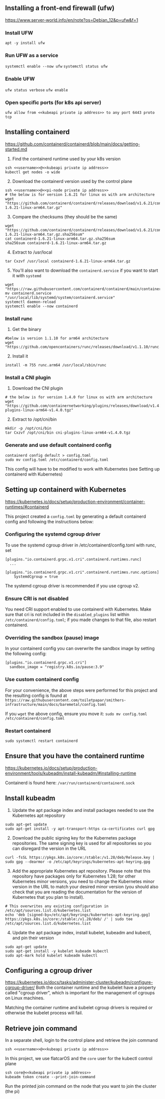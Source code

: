 ## Installing a front-end firewall (ufw)
https://www.server-world.info/en/note?os=Debian_12&p=ufw&f=1

### Install UFW
`apt -y install ufw`

### Run UFW as a service
`systemctl enable --now ufw`
`systemctl status ufw`

### Enable UFW
`ufw status verbose`
`ufw enable`

### Open specific ports (for k8s api server)
`ufw allow from <<kubeapi private ip address>> to any port 6443 proto tcp`

## Installing containerd
https://github.com/containerd/containerd/blob/main/docs/getting-started.md

1. Find the containerd runtime used by your k8s version
```
ssh <<username>>@<<kubeapi private ip address>>
kubectl get nodes -o wide
```

2. Download the containerd version used by the control plane
```
ssh <<username>>@<<pi-node private ip address>>
# the below is for version 1.6.21 for linux os with arm architecture
wget "https://github.com/containerd/containerd/releases/download/v1.6.21/containerd-1.6.21-linux-arm64.tar.gz"
```

3. Compare the checksums (they should be the same)
```
wget "https://github.com/containerd/containerd/releases/download/v1.6.21/containerd-1.6.21-linux-arm64.tar.gz.sha256sum"
cat containerd-1.6.21-linux-arm64.tar.gz.sha256sum
sha256sum containerd-1.6.21-linux-arm64.tar.gz
```

4. Extract to /usr/local
```
tar Cxzvf /usr/local containerd-1.6.21-linux-arm64.tar.gz
```

5. You'll also want to download the `containerd.service` if you want to start it with `systemd`
```
wget "https://raw.githubusercontent.com/containerd/containerd/main/containerd.service"
mv containerd.service "/usr/local/lib/systemd/system/containerd.service"
systemctl daemon-reload
systemctl enable --now containerd
```

### Install runc
1. Get the binary
```
#below is version 1.1.10 for arm64 architecture
wget "https://github.com/opencontainers/runc/releases/download/v1.1.10/runc.arm64"
```

2. Install it
```
install -m 755 runc.arm64 /usr/local/sbin/runc
```

### Install a CNI plugin
1. Download the CNI plugin
```
# the below is for version 1.4.0 for linux os with arm architecture
wget "https://github.com/containernetworking/plugins/releases/download/v1.4.0/cni-plugins-linux-arm64-v1.4.0.tgz"
```

2. Extract to /opt/cni/bin
```
mkdir -p /opt/cni/bin
tar Cxzvf /opt/cni/bin cni-plugins-linux-arm64-v1.4.0.tgz
```

### Generate and use default containerd config
```
containerd config default > config.toml
sudo mv config.toml /etc/containerd/config.toml
```

This config will have to be modified to work with Kubernetes (see Setting up containerd with Kubernetes)

## Setting up containerd with Kubernetes
https://kubernetes.io/docs/setup/production-environment/container-runtimes/#containerd

This project created a `config.toml` by generating a default containerd config and following the instructions below:

### Configuring the systemd cgroup driver
To use the systemd cgroup driver in /etc/containerd/config.toml with runc, set
```
[plugins."io.containerd.grpc.v1.cri".containerd.runtimes.runc]
  ...
  [plugins."io.containerd.grpc.v1.cri".containerd.runtimes.runc.options]
    SystemdCgroup = true
```

The systemd cgroup driver is recommended if you use cgroup v2.

### Ensure CRI is not disabled
You need CRI support enabled to use containerd with Kubernetes. Make sure that cri is not included in the `disabled_plugins` list within `/etc/containerd/config.toml`; if you made changes to that file, also restart containerd.

### Overriding the sandbox (pause) image
In your containerd config you can overwrite the sandbox image by setting the following config:
```
[plugins."io.containerd.grpc.v1.cri"]
  sandbox_image = "registry.k8s.io/pause:3.9"
```

### Use custom containerd config
For your convenience, the above steps were performed for this project and the resulting config is found at `https://raw.githubusercontent.com/toiletpapar/smithers-infrastructure/main/docs/baremetal/config.toml`

If you `wget` the above config, ensure you move it:
`sudo mv config.toml /etc/containerd/config.toml`

### Restart containerd
`sudo systemctl restart containerd`

## Ensure that you have the containerd runtime
https://kubernetes.io/docs/setup/production-environment/tools/kubeadm/install-kubeadm/#installing-runtime

Containerd is found here: `/var/run/containerd/containerd.sock`

## Install kubeadm
1. Update the apt package index and install packages needed to use the Kubernetes apt repository
```
sudo apt-get update
sudo apt-get install -y apt-transport-https ca-certificates curl gpg
```

2. Download the public signing key for the Kubernetes package repositories. The same signing key is used for all repositories so you can disregard the version in the URL
```
curl -fsSL https://pkgs.k8s.io/core:/stable:/v1.28/deb/Release.key | sudo gpg --dearmor -o /etc/apt/keyrings/kubernetes-apt-keyring.gpg
```

3. Add the appropriate Kubernetes apt repository. Please note that this repository have packages only for Kubernetes 1.28; for other Kubernetes minor versions, you need to change the Kubernetes minor version in the URL to match your desired minor version (you should also check that you are reading the documentation for the version of Kubernetes that you plan to install).
```
# This overwrites any existing configuration in /etc/apt/sources.list.d/kubernetes.list
echo 'deb [signed-by=/etc/apt/keyrings/kubernetes-apt-keyring.gpg] https://pkgs.k8s.io/core:/stable:/v1.28/deb/ /' | sudo tee /etc/apt/sources.list.d/kubernetes.list
```

4. Update the apt package index, install kubelet, kubeadm and kubectl, and pin their version
```
sudo apt-get update
sudo apt-get install -y kubelet kubeadm kubectl
sudo apt-mark hold kubelet kubeadm kubectl
```

## Configuring a cgroup driver
https://kubernetes.io/docs/tasks/administer-cluster/kubeadm/configure-cgroup-driver/
Both the container runtime and the kubelet have a property called "cgroup driver", which is important for the management of cgroups on Linux machines.

Matching the container runtime and kubelet cgroup drivers is required or otherwise the kubelet process will fail.

## Retrieve join command
In a separate shell, login to the control plane and retrieve the join command
```
ssh <<username>>@<<kubeapi private ip address>>
```

In this project, we use flatcarOS and the `core` user for the kubectl control plane

```
ssh core@<<kubeapi private ip address>>
kubeadm token create --print-join-command
```

Run the printed join command on the node that you want to join the cluster (the pi)